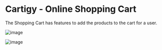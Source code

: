 # Cartigy - Online Shopping Cart

The Shopping Cart has features to add the products to the cart for a user.

![image](https://user-images.githubusercontent.com/22481474/148414961-64f7862f-e379-4101-a958-5dc392ff6eec.png)

![image](https://user-images.githubusercontent.com/22481474/148415061-b523d667-e252-47ff-963e-03a891284fb8.png)
